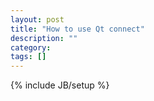 ```yaml
---
layout: post
title: "How to use Qt connect"
description: ""
category: 
tags: []
---
```

{% include JB/setup %}

